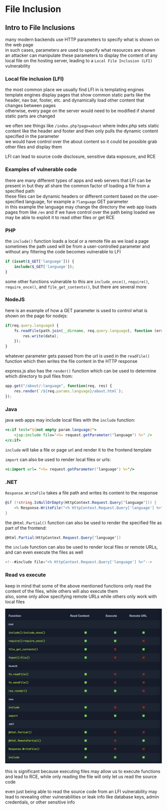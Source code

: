 # File Inclusion 

## Intro to File Inclusions 

many modern backends use HTTP parameters to specify what is shown on the web page   
in such cases, parameters are used to specify what resources are shown   
an attacker can manipulate these parameters to display the content of any local file on the hosting server, leading to a `Local File Inclusion (LFI)` vulnerability 

### Local file inclusion (LFI)

the most common place we usually find LFI in is templating engines   
template engines display pages that show common static parts like the header, nav bar, footer, etc. and dynamically load other content that changes between pages   
otherwise, every page on the server would need to be modified if shared static parts are changed   

we often see things like `/index.php?page=about` where index.php sets static content like the header and footer and then only pulls the dynamic content specified in the parameter   
we would have control over the about content so it could be possible grab other files and display them 

LFI can lead to source code disclosure, sensitive data exposure, and RCE   

### Examples of vulnerable code 

there are many different types of apps and web servers that LFI can be present in but they all share the common factor of loading a file from a specified path  
these files can be dynamic headers or different content based on the user-specified language, for example a `?language` GET parameter  
in this example the language may change the directory the web app loads pages from like `/en` and if we have control over the path being loaded we may be able to exploit it to read other files or get RCE 

### PHP 

the `include()` function loads a local or a remote file as we load a page   
sometimes the path used will be from a user-controlled parameter and without any filtering the code becomes vulnerable to LFI 

```php
if (isset($_GET['language'])) {
    include($_GET['language']);
}
```

some other functions vulnerable to this are `include_once()`, `require()`, `require_once()`, and `file_get_contents()`, but there are several more 

### NodeJS 

here is an example of how a GET parameter is used to control what is shown on the page for nodejs: 

```javascript
if(req.query.language) {
    fs.readFile(path.join(__dirname, req.query.language), function (err, data) {
        res.write(data);
    });
}
```

whatever parameter gets passed from the url is used in the `readFile()` function which then writes the file content in the HTTP response   

express.js also has the `render()` function which can be used to determine which directory to pull files from: 

```js
app.get("/about/:language", function(req, res) {
    res.render(`/${req.params.language}/about.html`);
});
```

### Java 

java web apps may include local files with the `include` function: 

```jsp
<c:if test="${not empty param.language}">
    <jsp:include file="<%= request.getParameter('language') %>" />
</c:if>
```

`include` will take a file or page url and render it to the frontend template   

`import` can also be used to render local files or urls: 

```jsp
<c:import url= "<%= request.getParameter('language') %>"/>
```

### .NET

`Response.WriteFile` takes a file path and writes its content to the response   

```cs
@if (!string.IsNullOrEmpty(HttpContext.Request.Query['language'])) {
    <% Response.WriteFile("<% HttpContext.Request.Query['language'] %>"); %> 
}
```

the `@Html.Partial()` function can also be used to render the specified file as part of the frontend: 

```cs
@Html.Partial(HttpContext.Request.Query['language'])
```

the `include` function can also be used to render local files or remote URLs, and can even execute the files as well

```cs
<!--#include file="<% HttpContext.Request.Query['language'] %>"-->
```

### Read vs execute 

keep in mind that some of the above mentioned functions only read the content of the files, while others will also execute them   
also, some only allow specifying remote URLs while others only work with local files 

![](Images/Pasted%20image%2020240228105734.png)

this is significant because executing files may allow us to execute functions and lead to RCE, while only reading the file will only let us read the source code 

even just being able to read the source code from an LFI vulnerability may lead to revealing other vulnerabilities or leak info like database keys, admin credentials, or other sensitive info 


